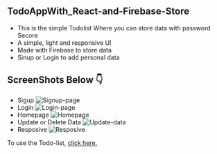 ## TodoAppWith_React-and-Firebase-Store

- This is the simple Todolist Where you can store data with password Secore
- A simple, light and responsive UI
- Made with Firebase to store data
- Sinup or Login to add personal data

## ScreenShots Below 👇
- Sigup
![Signup-page](https://user-images.githubusercontent.com/102934270/204156559-90ce6240-b1bc-47ec-b7a1-5b4130ec85ca.jpg)
- Login
![Login-page](https://user-images.githubusercontent.com/102934270/204156582-1d83086b-f073-4826-b7ba-249b18ff6408.jpg)
- Homepage
![Homepage](https://user-images.githubusercontent.com/102934270/204156611-20a8496b-4c10-4aa4-b1c1-5518c1e3a314.jpg)
- Update or Delete Data
![Update-data](https://user-images.githubusercontent.com/102934270/204156649-690f64f6-93cc-491d-9f68-545f248a7d9a.jpg)
- Resposive
![Resposive](https://user-images.githubusercontent.com/102934270/204156681-0231774e-fa1f-4005-8f50-aa324515c4a9.jpg)


To use the Todo-list, [click here.](https://todolist-datastore.netlify.app/)

